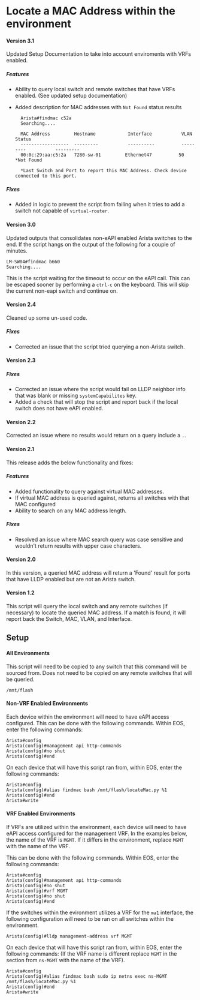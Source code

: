 # Locate a MAC Address within the environment
#### Version 3.1
Updated Setup Documentation to take into account enviroments with VRFs enabled.
##### Features
- Ability to query local switch and remote switches that have VRFs enabled. (See updated setup documentation)
- Added description for MAC addresses with `Not Found` status results

        Arista#findmac c52a
        Searching....

        MAC Address         Hostname            Interface           VLAN                Status
        ------------------  ---------           ----------          ---------           ---------
        00:0c:29:aa:c5:2a   7280-sw-01         Ethernet47          50                  *Not Found
        
        *Last Switch and Port to report this MAC Address. Check device connected to this port.

##### Fixes
- Added in logic to prevent the script from failing when it tries to add a switch not capable of `virtual-router`.
#### Version 3.0
Updated outputs that consolidates non-eAPI enabled Arista switches to the end.  If the script hangs on the output of the following for a couple of minutes.

    LM-SW04#findmac b660
    Searching....

This is the script waiting for the timeout to occur on the eAPI call.  This can be escaped sooner by performing a `ctrl-c` on the keyboard.  This will skip the current non-eapi switch and continue on.

#### Version 2.4
Cleaned up some un-used code. 
##### Fixes
- Corrected an issue that the script tried querying a non-Arista switch.
#### Version 2.3
##### Fixes
- Corrected an issue where the script would fail on LLDP neighbor info that was blank or missing `systemCapabilites` key.
- Added a check that will stop the script and report back if the local switch does not have eAPI enabled.
#### Version 2.2
Corrected an issue where no results would return on a query include a `.`.  
#### Version 2.1
This release adds the below functionality and fixes:
##### Features
- Added functionality to query against virtual MAC addresses.
- If virtual MAC address is queried against, returns all switches with that MAC configured
- Ability to search on any MAC address length.
##### Fixes
- Resolved an issue where MAC search query was case sensitive and wouldn't return results with upper case characters.


#### Version 2.0
In this version, a queried MAC address will return a 'Found' result for ports that have LLDP enabled but are not an Arista switch.


#### Version 1.2
This script will query the local switch and any remote switches (if necessary) to locate the queried MAC address.  If a match is found, it will report back the Switch, MAC, VLAN, and Interface.


## Setup

#### All Environments
This script will need to be copied to any switch that this command will be sourced from.  Does not need to be copied on any remote switches that will be queried.

    /mnt/flash

#### Non-VRF Enabled Environments
Each device within the environment will need to have eAPI access configured.  This can be done with the following commands.  Within EOS, enter the following commands:

    Arista#config
    Arista(config)#management api http-commands
    Arista(config)#no shut
    Arista(config)#end

On each device that will have this script ran from, within EOS, enter the following commands:

    Arista#config
    Arista(config)#alias findmac bash /mnt/flash/locateMac.py %1
    Arista(config)#end
    Arista#write

#### VRF Enabled Environments
If VRFs are utilized within the environment, each device will need to have eAPI access configured for the management VRF.  In the examples below, the name of the VRF is `MGMT`.  If it differs in the environment, replace `MGMT` with the name of the VRF.

This can be done with the following commands.  Within EOS, enter the following commands:

    Arista#config
    Arista(config)#management api http-commands
    Arista(config)#no shut
    Arista(config)#vrf MGMT
    Arista(config)#no shut
    Arista(config)#end

If the switches within the evironment utilizes a VRF for the `ma1` interface, the following configuration will need to be ran on all switches within the environment.  

    Arista(config)#lldp management-address vrf MGMT

On each device that will have this script ran from, within EOS, enter the following commands: (If the VRF name is different replace `MGMT` in the section from `ns-MGMT` with the name of the VRF).

    Arista#config
    Arista(config)#alias findmac bash sudo ip netns exec ns-MGMT /mnt/flash/locateMac.py %1
    Arista(config)#end
    Arista#write